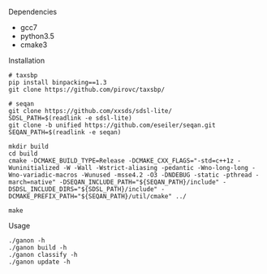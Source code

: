 Dependencies

- gcc7
- python3.5
- cmake3

Installation

	# taxsbp
	pip install binpacking==1.3
	git clone https://github.com/pirovc/taxsbp/

	# seqan
	git clone https://github.com/xxsds/sdsl-lite/
	SDSL_PATH=$(readlink -e sdsl-lite)
	git clone -b unified https://github.com/eseiler/seqan.git
	SEQAN_PATH=$(readlink -e seqan)
	
	mkdir build
	cd build
	cmake -DCMAKE_BUILD_TYPE=Release -DCMAKE_CXX_FLAGS="-std=c++1z -Wuninitialized -W -Wall -Wstrict-aliasing -pedantic -Wno-long-long -Wno-variadic-macros -Wunused -msse4.2 -O3 -DNDEBUG -static -pthread -march=native" -DSEQAN_INCLUDE_PATH="${SEQAN_PATH}/include" -DSDSL_INCLUDE_DIRS="${SDSL_PATH}/include" -DCMAKE_PREFIX_PATH="${SEQAN_PATH}/util/cmake" ../

	make

Usage

	./ganon -h
	./ganon build -h
	./ganon classify -h
	./ganon update -h

